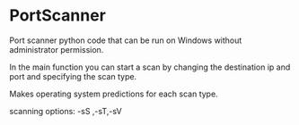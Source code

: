 # PortScanner

Port scanner python code that can be run on Windows without administrator permission.

In the main function you can start a scan by changing the destination ip and port and specifying the scan type.

Makes operating system predictions for each scan type.

scanning options: -sS ,-sT,-sV
